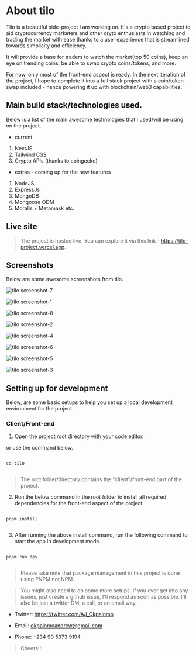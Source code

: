 # About tilo

Tilo is a beautiful side-project I am working on. It's a crypto based project to aid cryptocurrency marketers and other cryto enthusiasts in watching and trading the market with ease thanks to a user experience that is streamlined towards simplicity and efficiency.

It will provide a base for traders to watch the market(top 50 coins), keep an eye on trending coins, be able to swap crypto coins/tokens, and more.

For now, only most of the front-end aspect is ready. In the next iteration of the project, I hope to complete it into a full stack project with a coin/token swap included - hence powering it up with blockchain/web3 capabilities.

## Main build stack/technologies used.

Below is a list of the main awesome technologies that I used/will be using on the project.

- current

1. NextJS
2. Tailwind CSS
3. Crypto APIs (thanks to coingecko)

- extras - coming up for the new features

1. NodeJS
2. ExpressJs
3. MongoDB
4. Mongoose ODM
5. Moralis + Metamask etc.

## Live site

> The project is hosted live. You can explore it via this link - https://tilo-project.vercel.app.

<!-- ## Live demo

> You can watch a live demo of the project here - https://www.awesomescreenshot.com/video/13008461?key=e8314a86270462007152e3b172ec00aa - checkout the demo video to get wowed even further. -->

## Screenshots

Below are some awesome screenshots from tilo.

![tilo screenshot-7](./assets/images/screen-7.png)

![tilo screenshot-1](./assets/images/screen-1.png)

![tilo screenshot-8](./assets/images/screen-8.png)

![tilo screenshot-2](./assets/images/screen-2.png)

![tilo screenshot-4](./assets/images/screen-4.png)

![tilo screenshot-6](./assets/images/screen-6.png)

![tilo screenshot-5](./assets/images/screen-5.png)

![tilo screenshot-3](./assets/images/screen-3.png)

## Setting up for development

Below, are some basic setups to help you set up a local development environment for the project.

### Client/Front-end

1. Open the project root directory with your code editor.

or use the command below.

```

cd tilo


```

> The root folder/directory contains the "client"/front-end part of the project.

2. Run the below command in the root folder to install all required dependencies for the front-end aspect of the project.

```

pnpm install


```

3. After running the above install command, run the following command to start the app in development mode.

```

pnpm run dev


```

> Please take note that package management in this project is done using PNPM not NPM.

> You might also need to do some more setups. If you ever get into any issues, just create a github issue, I'll respond as soon as possible. I'll also be just a twitter DM, a call, or an email way.

- Twitter: https://twitter.com/AJ_Okpainmo

- Email: okpainmoandrew@gmail.com

- Phone: +234 90 5373 9194

> Cheers!!!
